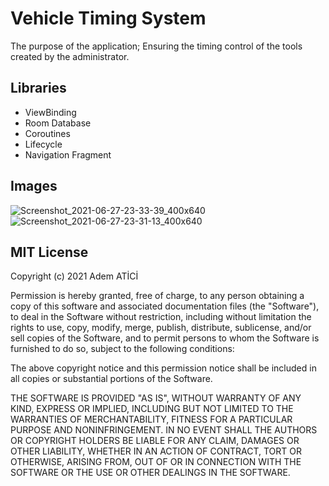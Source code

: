 # Vehicle Timing System

The purpose of the application; Ensuring the timing control of the tools created by the administrator. <br>

## Libraries
- ViewBinding
- Room Database
- Coroutines
- Lifecycle
- Navigation Fragment

## Images
![Screenshot_2021-06-27-23-33-39_400x640](https://user-images.githubusercontent.com/58858983/123558782-bff25100-d7a0-11eb-9422-7ec0495aca1a.jpg)
![Screenshot_2021-06-27-23-31-13_400x640](https://user-images.githubusercontent.com/58858983/123558780-bec12400-d7a0-11eb-838b-845927a55ae8.jpg)

## MIT License

Copyright (c) 2021 Adem ATİCİ

Permission is hereby granted, free of charge, to any person obtaining a copy of this software and associated documentation files (the "Software"), to deal in the Software without restriction, including without limitation the rights to use, copy, modify, merge, publish, distribute, sublicense, and/or sell copies of the Software, and to permit persons to whom the Software is furnished to do so, subject to the following conditions:

The above copyright notice and this permission notice shall be included in all copies or substantial portions of the Software.

THE SOFTWARE IS PROVIDED "AS IS", WITHOUT WARRANTY OF ANY KIND, EXPRESS OR IMPLIED, INCLUDING BUT NOT LIMITED TO THE WARRANTIES OF MERCHANTABILITY, FITNESS FOR A PARTICULAR PURPOSE AND NONINFRINGEMENT. IN NO EVENT SHALL THE AUTHORS OR COPYRIGHT HOLDERS BE LIABLE FOR ANY CLAIM, DAMAGES OR OTHER LIABILITY, WHETHER IN AN ACTION OF CONTRACT, TORT OR OTHERWISE, ARISING FROM, OUT OF OR IN CONNECTION WITH THE SOFTWARE OR THE USE OR OTHER DEALINGS IN THE SOFTWARE.
